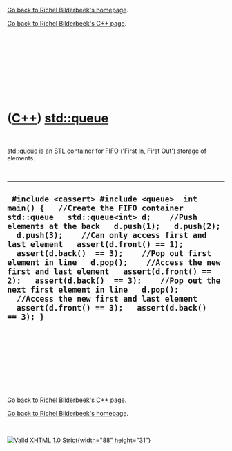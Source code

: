 [Go back to Richel Bilderbeek's homepage](index.htm).

[Go back to Richel Bilderbeek's C++ page](Cpp.htm).

 

 

 

 

 

([C++](Cpp.htm)) [std::queue](CppQueue.htm)
===========================================

 

[std::queue](CppQueue.htm) is an [STL](CppStl.htm)
[container](CppContainer.htm) for FIFO ('First In, First Out') storage
of elements.

 

  -----------------------------------------------------------------------------------------------------------------------------------------------------------------------------------------------------------------------------------------------------------------------------------------------------------------------------------------------------------------------------------------------------------------------------------------------------------------------------------------------------------------------------------------------------------------------------------------------
  ` #include <cassert> #include <queue>  int main() {   //Create the FIFO container std::queue   std::queue<int> d;    //Push elements at the back   d.push(1);   d.push(2);   d.push(3);    //Can only access first and last element   assert(d.front() == 1);   assert(d.back()  == 3);    //Pop out first element in line   d.pop();    //Access the new first and last element   assert(d.front() == 2);   assert(d.back()  == 3);    //Pop out the next first element in line   d.pop();    //Access the new first and last element   assert(d.front() == 3);   assert(d.back()  == 3); }`
  -----------------------------------------------------------------------------------------------------------------------------------------------------------------------------------------------------------------------------------------------------------------------------------------------------------------------------------------------------------------------------------------------------------------------------------------------------------------------------------------------------------------------------------------------------------------------------------------------

 

 

 

 

 

[Go back to Richel Bilderbeek's C++ page](Cpp.htm).

[Go back to Richel Bilderbeek's homepage](index.htm).

 

[![Valid XHTML 1.0 Strict](valid-xhtml10.png){width="88"
height="31"}](http://validator.w3.org/check?uri=referer)
